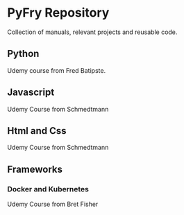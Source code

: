 # PyFry Repository

Collection of manuals, relevant projects and reusable code.

## Python
Udemy course from Fred Batipste. 

## Javascript
Udemy Course from Schmedtmann

## Html and Css
Udemy Course from Schmedtmann

## Frameworks

### Docker and Kubernetes
Udemy Course from Bret Fisher
